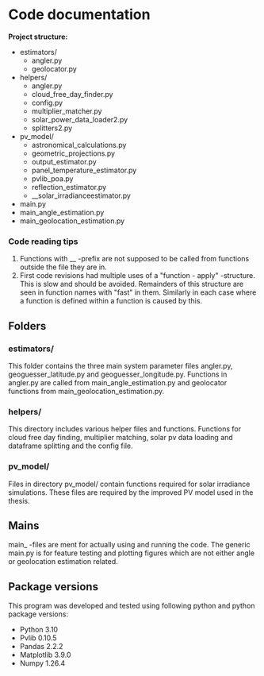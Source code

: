 # Code documentation


**Project structure:**
* estimators/
	* angler.py
	* geolocator.py
* helpers/
	* angler.py
	* cloud_free_day_finder.py
	* config.py
	* multiplier_matcher.py
	* solar_power_data_loader2.py
	* splitters2.py
* pv_model/
	* astronomical_calculations.py
	* geometric_projections.py
	* output_estimator.py
	* panel_temperature_estimator.py
	* pvlib_poa.py
	* reflection_estimator.py
	* __solar_irradianceestimator.py
* main.py
* main_angle_estimation.py
* main_geolocation_estimation.py



### Code reading tips
1. Functions with __ -prefix are not supposed to be called from functions outside the file they are in.
2. First code revisions had multiple uses of a "function - apply" -structure. This is slow and should be avoided. Remainders of this structure are seen in function names with "fast" in them. Similarly in each case where a function is defined within a function is caused by this.

## Folders

### estimators/
This folder contains the three main system parameter files angler.py, geoguesser_latitude.py and geoguesser_longitude.py. Functions in angler.py are called from main_angle_estimation.py and geolocator functions from main_geolocation_estimation.py.

### helpers/
This directory includes various helper files and functions. Functions for cloud free day finding, multiplier matching, solar pv data loading and dataframe splitting and the config file. 

### pv_model/
Files in directory pv_model/ contain functions required for solar irradiance simulations. These files are required by the improved PV model used in the thesis.

## Mains
main_ -files are ment for actually using and running the code. The generic main.py is for feature testing and plotting figures which are not either angle or geolocation estimation related.


## Package versions
This program was developed and tested using following python and python package versions:
* Python 3.10
* Pvlib 0.10.5
* Pandas 2.2.2
* Matplotlib 3.9.0
* Numpy 1.26.4



